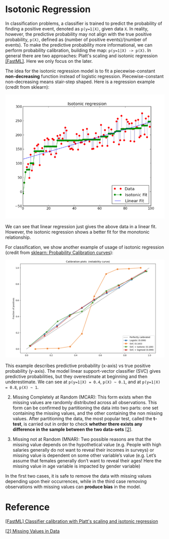 


# Isotonic Regression

In classification problems, a classifier is trained to predict the probability of finding a positive event, denoted as `p(y=1|X)`, given data `X`. In reality, however, the predictive probability may not align with the true positive probability, `p(X)`, defined as (number of positive events)/(number of events). To make the predictive probability more informational, we can perform probability calibration, building the map: `p(y=1|X) -> p(X)`. In general there are two approaches: Platt's scaling and isotonic regression [[FastML]][Classifier calibration with Platt's scaling and isotonic regression]. Here we only focus on the later. 

The idea for the isotonic regression model is to fit a piecewise-constant **non-decreasing** function instead of logistic regression. Piecewise-constant non-decreasing means stair-step shaped. Here is a regression example (credit from sklearn):

![ir_plot](images/isotonic_regression_plot.png)

We can see that linear regression just gives the above data in a linear fit. However, the isotonic regression shows a better fit for the monotonic relationship. 

For classification, we show another example of usage of isotonic regression (credit from [sklearn: Probability Calibration curves](https://scikit-learn.org/stable/auto_examples/calibration/plot_calibration_curve.html#sphx-glr-auto-examples-calibration-plot-calibration-curve-py)):

![probability_calibration_plot](images/probability_calibration_curve.png)

This example describes predictive probability (x-axis) vs true positive probability (y-axis). The model linear support-vector classifier (SVC) gives predictive probabilities, but they overestimate at beginning and then underestimate. We can see at `p(y=1|X) = 0.4`, `p(X) ~ 0.1`, and at `p(y=1|X) = 0.8`, `p(X) ~ 1`. 


2. Missing Completely at Random (MCAR): This form exists when the missing values are randomly distributed across all observations.  This form can be confirmed by partitioning the data into two parts: one set containing the missing values, and the other containing the non missing values.  After partitioning the data, the most popular test, called the **t-test**, is carried out in order to check **whether there exists any difference in the sample between the two data-sets** [[2]][Missing Values in Data].


3. Missing not at Random (MNAR): Two possible reasons are that the missing value depends on the hypothetical value (e.g. People with high salaries generally do not want to reveal their incomes in surveys) or missing value is dependent on some other variable’s value (e.g. Let’s assume that females generally don’t want to reveal their ages! Here the missing value in age variable is impacted by gender variable)

In the first two cases, it is safe to remove the data with missing values depending upon their occurrences, while in the third case removing observations with missing values can **produce bias** in the model.









# Reference

[Classifier calibration with Platt's scaling and isotonic regression]: http://fastml.com/classifier-calibration-with-platts-scaling-and-isotonic-regression/
[[FastML] Classifier calibration with Platt's scaling and isotonic regression](http://fastml.com/classifier-calibration-with-platts-scaling-and-isotonic-regression/)


[Missing Values in Data]: http://www.statisticssolutions.com/missing-values-in-data/
[[2] Missing Values in Data](http://www.statisticssolutions.com/missing-values-in-data/)

    
